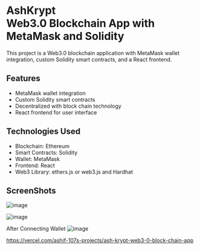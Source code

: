 # AshKrypt <br> Web3.0 Blockchain App with MetaMask and Solidity

This project is a Web3.0 blockchain application with MetaMask wallet integration, custom Solidity smart contracts, and a React frontend.

## Features

- MetaMask wallet integration
- Custom Solidity smart contracts
- Decentralized with block chain technology
- React frontend for user interface

## Technologies Used

- Blockchain: Ethereum
- Smart Contracts: Solidity
- Wallet: MetaMask
- Frontend: React
- Web3 Library: ethers.js or web3.js and Hardhat

## ScreenShots

![image](https://github.com/Ashif-107/AshKrypt-Web3.0-BlockChain-app/assets/144139175/3fffeb6e-af7a-4fbf-a2e2-18e112f58afa)

![image](https://github.com/Ashif-107/AshKrypt-Web3.0-BlockChain-app/assets/144139175/34ce3e3b-e9f0-4b7b-8a49-4b169d87b5cb)

After Connecting Wallet
![image](https://github.com/Ashif-107/AshKrypt-Web3.0-BlockChain-app/assets/144139175/26bf8277-31c8-4767-b3d6-d7d578c1b763)


<a>https://vercel.com/ashif-107s-projects/ash-krypt-web3-0-block-chain-app</a>
